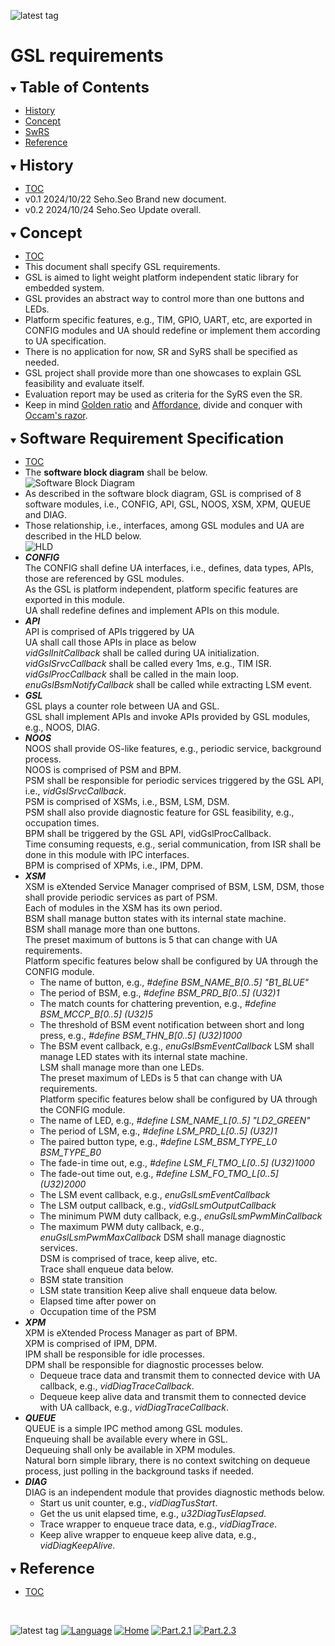 ![latest tag](https://img.shields.io/github/v/tag/gtuja/GSL.svg?color=brightgreen)

# GSL requirements

<div id="toc"></div>
<details open>
<summary><font size="5"><b>Table of Contents</b></font></summary>

- [History](#history)
- [Concept](#Concept)
- [SwRS](#SwRS)
- [Reference](#Reference)

</details>

<div id="history"></div>
<details open>
<summary><font size="5"><b>History</b></font></summary> 

- [TOC](#toc)
- v0.1 2024/10/22 Seho.Seo Brand new document.
- v0.2 2024/10/24 Seho.Seo Update overall.

</details>

<div id="Concept"></div>
<details open>
<summary><font size="5"><b>Concept</b></font></summary>

- [TOC](#toc)
- This document shall specify GSL requirements.
- GSL is aimed to light weight platform independent static library for embedded system.
- GSL provides an abstract way to control more than one buttons and LEDs.
- Platform specific features, e.g., TIM, GPIO, UART, etc, are exported in CONFIG modules and UA should redefine or implement them according to UA specification. 
- There is no application for now, SR and SyRS shall be specified as needed.
- GSL project shall provide more than one showcases to explain GSL feasibility and evaluate itself.
- Evaluation report may be used as criteria for the SyRS even the SR.
- Keep in mind [Golden ratio](https://en.m.wikipedia.org/wiki/Golden_ratio) and [Affordance](https://en.m.wikipedia.org/wiki/Affordance), divide and conquer with [Occam's razor](https://en.m.wikipedia.org/wiki/Occam%27s_razor). 

</details>

<div id="SwRS"></div>
<details open>
<summary><font size="5"><b>Software Requirement Specification</b></font></summary>

- [TOC](#toc)
- The **software block diagram** shall be below.<br>
![Software Block Diagram](https://github.com/gtuja/GSL/blob/main/GSL/Document/GSL_Diagram-SoftwareBlockDiagram.drawio.png)<br>
- As described in the software block diagram, GSL is comprised of 8 software modules, i.e., CONFIG, API, GSL, NOOS, XSM, XPM, QUEUE and DIAG.
- Those relationship, i.e., interfaces, among GSL modules and UA are described in the HLD below.<br>
![HLD](https://github.com/gtuja/GSL/blob/main/GSL/Document/GSL_Diagram-PackageDiagram.drawio.png)<br>
- ***CONFIG***<br> 
  The CONFIG shall define UA interfaces, i.e., defines, data types, APIs, those are referenced by GSL modules.<br>
  As the GSL is platform independent, platform specific features are exported in this module.<br>
  UA shall redefine defines and implement APIs on this module.<br>
- ***API***<br> 
  API is comprised of APIs triggered by UA<br>
  UA shall call those APIs in place as below<br>
  *vidGslInitCallback* shall be called during UA initialization.<br>
  *vidGslSrvcCallback* shall be called every 1ms, e.g., TIM ISR.<br>
  *vidGslProcCallback* shall be called in the main loop.<br>
  *enuGslBsmNotifyCallback* shall be called while extracting LSM event.<br>
- ***GSL***<br>
  GSL plays a counter role between UA and GSL.<br>
  GSL shall implement APIs and invoke APIs provided by GSL modules, e.g., NOOS, DIAG.<br>
- ***NOOS***<br>
  NOOS shall provide OS-like features, e.g., periodic service, background process.<br>
  NOOS is comprised of PSM and BPM.<br>
  PSM shall be responsible for periodic services triggered by the GSL API, i.e., *vidGslSrvcCallback*.<br>
  PSM is comprised of XSMs, i.e., BSM, LSM, DSM.<br>
  PSM shall also provide diagnostic feature for GSL feasibility, e.g., occupation times.<br>
  BPM shall be triggered by the GSL API, vidGslProcCallback.<br>
  Time consuming requests, e.g., serial communication, from ISR shall be done in this module with IPC interfaces.<br>
  BPM is comprised of XPMs, i.e., IPM, DPM.<br>
- ***XSM***<br>
  XSM is eXtended Service Manager comprised of BSM, LSM, DSM, those shall provide periodic services as part of PSM.<br>
  Each of modules in the XSM has its own period.<br>
  BSM shall manage button states with its internal state machine.<br>
  BSM shall manage more than one buttons.<br>
  The preset maximum of buttons is 5 that can change with UA requirements.<br>
  Platform specific features below shall be configured by UA through the CONFIG module.<br>
  - The name of button, e.g., *#define BSM_NAME_B[0..5] "B1_BLUE"*
  - The period of BSM, e.g., *#define BSM_PRD_B[0..5] (U32)1*
  - The match counts for chattering prevention, e.g., *#define BSM_MCCP_B[0..5] (U32)5*
  - The threshold of BSM event notification between short and long press, e.g., *#define BSM_THN_B[0..5] (U32)1000*
  - The BSM event callback, e.g., *enuGslBsmEventCallback*
  LSM shall manage LED states with its internal state machine.<br>
  LSM shall manage more than one LEDs.<br>
  The preset maximum of LEDs is 5 that can change with UA requirements.<br>
  Platform specific features below shall be configured by UA through the CONFIG module.<br>
  - The name of LED, e.g., *#define LSM_NAME_L[0..5] "LD2_GREEN"*
  - The period of LSM, e.g., *#define LSM_PRD_L[0..5] (U32)1*
  - The paired button type, e.g., *#define LSM_BSM_TYPE_L0 BSM_TYPE_B0*
  - The fade-in time out, e.g., *#define LSM_FI_TMO_L[0..5] (U32)1000*
  - The fade-out time out, e.g., *#define LSM_FO_TMO_L[0..5] (U32)2000*
  - The LSM event callback, e.g., *enuGslLsmEventCallback*
  - The LSM output callback, e.g., *vidGslLsmOutputCallback*
  - The minimum PWM duty callback, e.g., *enuGslLsmPwmMinCallback*
  - The maximum PWM duty callback, e.g., *enuGslLsmPwmMaxCallback*
  DSM shall manage diagnostic services.<br>
  DSM is comprised of trace, keep alive, etc.<br>
  Trace shall enqueue data below.<br>
  - BSM state transition
  - LSM state transition
  Keep alive shall enqueue data below.<br>
  - Elapsed time after power on
  - Occupation time of the PSM
- ***XPM***<br>
  XPM is eXtended Process Manager as part of BPM.<br>
  XPM is comprised of IPM, DPM.<br>
  IPM shall be responsible for idle processes.<br>
  DPM shall be responsible for diagnostic processes below.<br>
  - Dequeue trace data and transmit them to connected device with UA callback, e.g., *vidDiagTraceCallback*.
  - Dequeue keep alive data and transmit them to connected device with UA callback, e.g., *vidDiagTraceCallback*.
- ***QUEUE***<br>
  QUEUE is a simple IPC method among GSL modules.<br>
  Enqueuing shall be available every where in GSL.<br>
  Dequeuing shall only be available in XPM modules.<br>
  Natural born simple library, there is no context switching on dequeue process, just polling in the background tasks if needed.<br>
- ***DIAG***<br>
  DIAG is an independent module that provides diagnostic methods below.<br>
  - Start us unit counter, e.g., *vidDiagTusStart*.
  - Get the us unit elapsed time, e.g., *u32DiagTusElapsed*.
  - Trace wrapper to enqueue trace data, e.g., *vidDiagTrace*.
  - Keep alive wrapper to enqueue keep alive data, e.g., *vidDiagKeepAlive*.
</details>

<div id="Reference"></div>
<details open>
<summary><font size="5"><b>Reference</b></font></summary>

- [TOC](#toc)

</details>
<br>

![latest tag](https://img.shields.io/github/v/tag/gtuja/CSC_MS.svg?color=brightgreen)
[![Language](https://img.shields.io/badge/Language-%E6%97%A5%E6%9C%AC%E8%AA%9E-brightgreen)](https://github.com/gtuja/CSC_MS/blob/main/Part2/2.RequirementAnalysis.md)
[![Home](https://img.shields.io/badge/Home-Readme-brightgreen)](https://github.com/gtuja/CSC_MS/blob/main/README_en.md)
[![Part.2.1](https://img.shields.io/badge/Prev-Part.2.1-brightgreen)](https://github.com/gtuja/CSC_MS/blob/main/Part2/1.WorFlowOnGithub_en.md)
[![Part.2.3](https://img.shields.io/badge/Next-Part.2.3-brightgreen)](https://github.com/gtuja/CSC_MS/blob/main/Part2/3.SoftwareDesign_en.md)